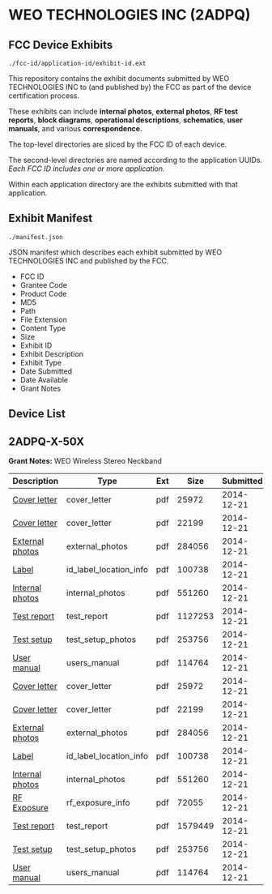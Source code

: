 # WEO TECHNOLOGIES INC (2ADPQ)
## FCC Device Exhibits

```
./fcc-id/application-id/exhibit-id.ext
```

This repository contains the exhibit documents submitted by WEO TECHNOLOGIES INC to (and published by) the FCC as part of the device certification process.

These exhibits can include **internal photos**, **external photos**, **RF test reports**, **block diagrams**, **operational descriptions**, **schematics**, **user manuals**, and various **correspondence**.

The top-level directories are sliced by the FCC ID of each device.

The second-level directories are named according to the application UUIDs. *Each FCC ID includes one or more application.*

Within each application directory are the exhibits submitted with that application. 

## Exhibit Manifest

```
./manifest.json
```

JSON manifest which describes each exhibit submitted by WEO TECHNOLOGIES INC and published by the FCC.

- FCC ID
- Grantee Code
- Product Code
- MD5
- Path
- File Extension
- Content Type
- Size
- Exhibit ID
- Exhibit Description
- Exhibit Type
- Date Submitted
- Date Available
- Grant Notes

## Device List
## 2ADPQ-X-50X
**Grant Notes:** WEO Wireless Stereo Neckband

| Description | Type | Ext | Size | Submitted | Available |
| ----------- | ---- | --- | ---- | --------- | --------- |
| [Cover letter](2ADPQ-X-50X/25d3653c56fe42f93dc813f5c1e53518/2480353.pdf) | cover_letter | pdf | 25972 | 2014-12-21 | 2014-12-21 |
| [Cover letter](2ADPQ-X-50X/25d3653c56fe42f93dc813f5c1e53518/2480354.pdf) | cover_letter | pdf | 22199 | 2014-12-21 | 2014-12-21 |
| [External photos](2ADPQ-X-50X/25d3653c56fe42f93dc813f5c1e53518/2480355.pdf) | external_photos | pdf | 284056 | 2014-12-21 | 2014-12-21 |
| [Label](2ADPQ-X-50X/25d3653c56fe42f93dc813f5c1e53518/2480356.pdf) | id_label_location_info | pdf | 100738 | 2014-12-21 | 2014-12-21 |
| [Internal photos](2ADPQ-X-50X/25d3653c56fe42f93dc813f5c1e53518/2480357.pdf) | internal_photos | pdf | 551260 | 2014-12-21 | 2014-12-21 |
| [Test report](2ADPQ-X-50X/25d3653c56fe42f93dc813f5c1e53518/2480372.pdf) | test_report | pdf | 1127253 | 2014-12-21 | 2014-12-21 |
| [Test setup](2ADPQ-X-50X/25d3653c56fe42f93dc813f5c1e53518/2480362.pdf) | test_setup_photos | pdf | 253756 | 2014-12-21 | 2014-12-21 |
| [User manual](2ADPQ-X-50X/25d3653c56fe42f93dc813f5c1e53518/2480363.pdf) | users_manual | pdf | 114764 | 2014-12-21 | 2014-12-21 |
| [Cover letter](2ADPQ-X-50X/d6b27c1e78b6288f3959b5a7d143218b/2480353.pdf) | cover_letter | pdf | 25972 | 2014-12-21 | 2014-12-21 |
| [Cover letter](2ADPQ-X-50X/d6b27c1e78b6288f3959b5a7d143218b/2480354.pdf) | cover_letter | pdf | 22199 | 2014-12-21 | 2014-12-21 |
| [External photos](2ADPQ-X-50X/d6b27c1e78b6288f3959b5a7d143218b/2480355.pdf) | external_photos | pdf | 284056 | 2014-12-21 | 2014-12-21 |
| [Label](2ADPQ-X-50X/d6b27c1e78b6288f3959b5a7d143218b/2480356.pdf) | id_label_location_info | pdf | 100738 | 2014-12-21 | 2014-12-21 |
| [Internal photos](2ADPQ-X-50X/d6b27c1e78b6288f3959b5a7d143218b/2480357.pdf) | internal_photos | pdf | 551260 | 2014-12-21 | 2014-12-21 |
| [RF Exposure](2ADPQ-X-50X/d6b27c1e78b6288f3959b5a7d143218b/2480359.pdf) | rf_exposure_info | pdf | 72055 | 2014-12-21 | 2014-12-21 |
| [Test report](2ADPQ-X-50X/d6b27c1e78b6288f3959b5a7d143218b/2480361.pdf) | test_report | pdf | 1579449 | 2014-12-21 | 2014-12-21 |
| [Test setup](2ADPQ-X-50X/d6b27c1e78b6288f3959b5a7d143218b/2480362.pdf) | test_setup_photos | pdf | 253756 | 2014-12-21 | 2014-12-21 |
| [User manual](2ADPQ-X-50X/d6b27c1e78b6288f3959b5a7d143218b/2480363.pdf) | users_manual | pdf | 114764 | 2014-12-21 | 2014-12-21 |
